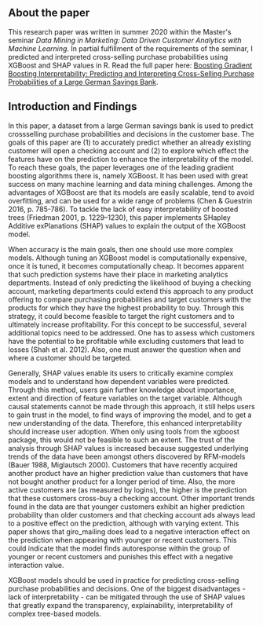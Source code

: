 ## About the paper
This research paper was written in summer 2020 within the Master's seminar *Data Mining in Marketing: Data Driven Customer Analytics with Machine Learning*. In partial fulfillment of the requirements of the seminar, I predicted and interpreted cross-selling purchase probabilities using XGBoost and SHAP values in R. Read the full paper here: [Boosting Gradient Boosting Interpretability: Predicting and Interpreting Cross-Selling Purchase Probabilities of a Large German Savings Bank]().

## Introduction and Findings
In this paper, a dataset from a large German savings bank is used to predict crossselling purchase probabilities and decisions in the customer base. The goals of this paper are (1) to accurately predict whether an already existing customer will open a checking account and (2) to explore which effect the features have on the prediction to enhance the interpretability of the model. To reach these goals, the paper leverages one of the leading gradient boosting algorithms there is, namely XGBoost. It has been used with great success on many machine learning and data mining challenges. Among the advantages of XGBoost are that its models are easily scalable, tend to avoid overfitting, and can be used for a wide range of problems (Chen & Guestrin 2016, p. 785-786). To tackle the lack of easy interpretability of boosted trees (Friedman 2001, p. 1229–1230), this paper implements SHapley Additive exPlanations (SHAP) values to explain the output of the XGBoost model.

When accuracy is the main goals, then one should use more complex models. Although tuning an XGBoost model is computationally expensive, once it is tuned, it becomes computationally cheap. It becomes apparent that such prediction systems have their place in marketing analytics departments. Instead of only predicting the likelihood of buying a checking account, marketing departments could extend this approach to any product offering to compare purchasing probabilities and target customers with the products for which they have the highest probability to buy. Through this strategy, it could become feasible to target the right customers and to ultimately increase profitability. For this concept to be successful, several additional topics need to be addressed. One has to assess which customers have the potential to be profitable while excluding customers that lead to losses (Shah et al. 2012). Also, one must answer the question when and where a customer should be targeted.

Generally, SHAP values enable its users to critically examine complex models and to understand how dependent variables were predicted. Through this method, users gain further knowledge about importance, extent and direction of feature variables on the target variable. Although causal statements cannot be made through this approach, it still helps users to gain trust in the model, to find ways of improving the model, and to get a new understanding of the data. Therefore, this enhanced interpretability should increase user adoption. When only using tools from the xgboost package, this would not be feasible to such an extent. The trust of the analysis through SHAP values is increased because suggested underlying trends of the data have been amongst others discovered by RFM-models (Bauer 1988, Miglautsch 2000). Customers that have recently acquired another product have an higher prediction value than customers that have not bought another product for a longer period of time. Also, the more active customers are (as measured by logins), the higher is the prediction that these customers cross-buy a checking account. Other important trends found in the data are that younger customers exhibit an higher prediction probability than older customers and that checking account ads always lead to a positive effect on the prediction, although with varying extent. This paper shows that giro_mailing does lead to a negative interaction effect on the prediction when appearing with younger or recent customers. This could indicate that the model finds autoresponse within the group of younger or recent customers and punishes this effect with a negative interaction value.

XGBoost models should be used in practice for predicting cross-selling purchase probabilities and decisions. One of the biggest disadvantages - lack of interpretability - can be mitigated through the use of SHAP values that greatly expand the transparency, explainability, interpretability of complex tree-based models.
